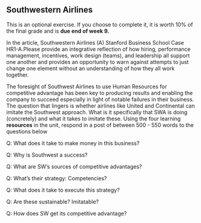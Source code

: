 ## **Southwestern Airlines**

This is an optional exercise. If you choose to complete it, it is worth 10% of the final grade and is **due end of week 9.**


In the article, Southwestern Airlines \(A\) Stanford Business School Case HR1-A.Please provide an integrative reflection of how hiring, performance management, incentives, work design \(teams\), and leadership all support one another and provides an opportunity to warn against attempts to just change one element without an understanding of how they all work together.

The foresight of Southwest Airlines to use Human Resources for competitive advantage has been key to producing results and enabling the company to succeed especially in light of notable failures in their business. The question that lingers is whether airlines like United and Continental can imitate the Southwest approach. What is it specifically that SWA is doing \(concretely\) and what it takes to imitate these. Using the four learning **resources** in the unit, respond in a post of between 500 - 550 words to the questions below

Q: What does it take to make money in this business?

Q: Why is Southwest a success?

Q: What are SW’s sources of competitive advantages?

Q: What’s their strategy: Competencies?

Q: What does it take to execute this strategy?

Q: Are these sustainable? Imitatable?

Q: How does SW get its competitive advantage?

